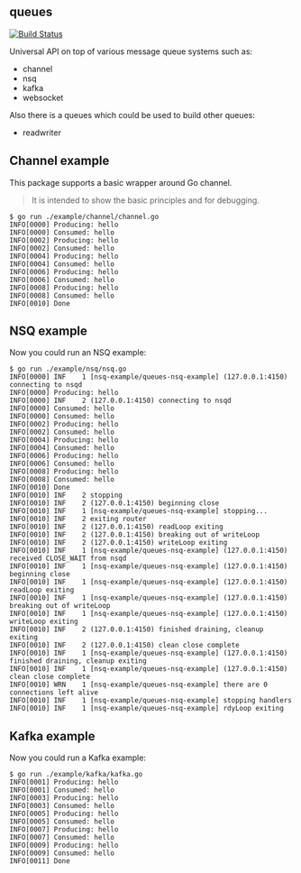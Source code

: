 queues
-------

[![Build Status](https://travis-ci.org/cryptounicorns/queues.svg?branch=master)](https://travis-ci.org/cryptounicorns/queues)

Universal API on top of various message queue systems such as:

- channel
- nsq
- kafka
- websocket

Also there is a queues which could be used to build other queues:

- readwriter

## Channel example

This package supports a basic wrapper around Go channel.

> It is intended to show the basic principles and for debugging.

``` console
$ go run ./example/channel/channel.go
INFO[0000] Producing: hello
INFO[0000] Consumed: hello
INFO[0002] Producing: hello
INFO[0002] Consumed: hello
INFO[0004] Producing: hello
INFO[0004] Consumed: hello
INFO[0006] Producing: hello
INFO[0006] Consumed: hello
INFO[0008] Producing: hello
INFO[0008] Consumed: hello
INFO[0010] Done
```

## NSQ example

Now you could run an NSQ example:

``` console
$ go run ./example/nsq/nsq.go
INFO[0000] INF    1 [nsq-example/queues-nsq-example] (127.0.0.1:4150) connecting to nsqd
INFO[0000] Producing: hello
INFO[0000] INF    2 (127.0.0.1:4150) connecting to nsqd
INFO[0000] Consumed: hello
INFO[0000] Consumed: hello
INFO[0002] Producing: hello
INFO[0002] Consumed: hello
INFO[0004] Producing: hello
INFO[0004] Consumed: hello
INFO[0006] Producing: hello
INFO[0006] Consumed: hello
INFO[0008] Producing: hello
INFO[0008] Consumed: hello
INFO[0010] Done
INFO[0010] INF    2 stopping
INFO[0010] INF    2 (127.0.0.1:4150) beginning close
INFO[0010] INF    1 [nsq-example/queues-nsq-example] stopping...
INFO[0010] INF    2 exiting router
INFO[0010] INF    2 (127.0.0.1:4150) readLoop exiting
INFO[0010] INF    2 (127.0.0.1:4150) breaking out of writeLoop
INFO[0010] INF    2 (127.0.0.1:4150) writeLoop exiting
INFO[0010] INF    1 [nsq-example/queues-nsq-example] (127.0.0.1:4150) received CLOSE_WAIT from nsqd
INFO[0010] INF    1 [nsq-example/queues-nsq-example] (127.0.0.1:4150) beginning close
INFO[0010] INF    1 [nsq-example/queues-nsq-example] (127.0.0.1:4150) readLoop exiting
INFO[0010] INF    1 [nsq-example/queues-nsq-example] (127.0.0.1:4150) breaking out of writeLoop
INFO[0010] INF    1 [nsq-example/queues-nsq-example] (127.0.0.1:4150) writeLoop exiting
INFO[0010] INF    2 (127.0.0.1:4150) finished draining, cleanup exiting
INFO[0010] INF    2 (127.0.0.1:4150) clean close complete
INFO[0010] INF    1 [nsq-example/queues-nsq-example] (127.0.0.1:4150) finished draining, cleanup exiting
INFO[0010] INF    1 [nsq-example/queues-nsq-example] (127.0.0.1:4150) clean close complete
INFO[0010] WRN    1 [nsq-example/queues-nsq-example] there are 0 connections left alive
INFO[0010] INF    1 [nsq-example/queues-nsq-example] stopping handlers
INFO[0010] INF    1 [nsq-example/queues-nsq-example] rdyLoop exiting
```

## Kafka example

Now you could run a Kafka example:

``` console
$ go run ./example/kafka/kafka.go
INFO[0001] Producing: hello
INFO[0001] Consumed: hello
INFO[0003] Producing: hello
INFO[0003] Consumed: hello
INFO[0005] Producing: hello
INFO[0005] Consumed: hello
INFO[0007] Producing: hello
INFO[0007] Consumed: hello
INFO[0009] Producing: hello
INFO[0009] Consumed: hello
INFO[0011] Done
```

